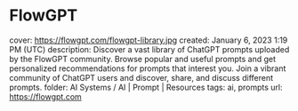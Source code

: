 # FlowGPT

cover: https://flowgpt.com/flowgpt-library.jpg
created: January 6, 2023 1:19 PM (UTC)
description: Discover a vast library of ChatGPT prompts uploaded by the FlowGPT community. Browse popular and useful prompts and get personalized recommendations for prompts that interest you. Join a vibrant community of ChatGPT users and discover, share, and discuss different prompts.
folder: AI Systems / AI | Prompt | Resources
tags: ai, prompts
url: https://flowgpt.com